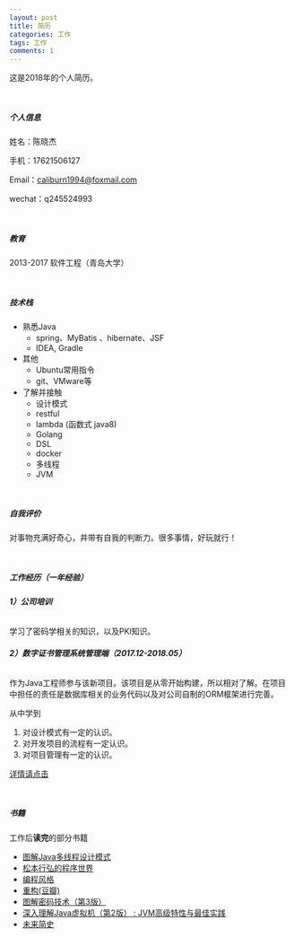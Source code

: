 ```yaml
---
layout: post
title: 简历
categories: 工作 
tags: 工作
comments: 1
---
```




这是2018年的个人简历。

<br>

##### **个人信息**

姓名：陈晓杰

手机：17621506127

Email：caliburn1994@foxmail.com

wechat：q245524993

<br>

##### **教育**

2013-2017  软件工程（青岛大学）

<br>

##### **技术栈**

- 熟悉Java
  - spring、MyBatis 、hibernate、JSF
  - IDEA, Gradle
- 其他
  - Ubuntu常用指令
  - git、VMware等
- 了解并接触
  - 设计模式
  - restful
  - lambda (函数式 java8)
  - Golang
  - DSL
  - docker
  - 多线程
  - JVM

<br>

##### **自我评价**

对事物充满好奇心，并带有自我的判断力。很多事情，好玩就行！

<br>

##### **工作经历（一年经验）**

###### **1）公司培训**

学习了密码学相关的知识，以及PKI知识。

###### **2）数字证书管理系统管理端（2017.12-2018.05）**

作为Java工程师参与该新项目。该项目是从零开始构建，所以相对了解。在项目中担任的责任是数据库相关的业务代码以及对公司自制的ORM框架进行完善。

从中学到

1. 对设计模式有一定的认识。
2. 对开发项目的流程有一定认识。
3. 对项目管理有一定的认识。

[详情请点击](https://caliburn1994.github.io/2018/07/26/%E6%A0%BC%E5%B0%94%E5%B7%A5%E4%BD%9C%E7%BB%8F%E5%8E%86)

<br>

##### **书籍**

工作后**读完**的部分书籍

- [图解Java多线程设计模式](https://book.douban.com/subject/27116724/)
- [松本行弘的程序世界](https://book.douban.com/subject/6756090/)
- [编程风格](https://book.douban.com/subject/27102599/)
- [重构(豆瓣)](https://book.douban.com/subject/26575459/)
- [图解密码技术（第3版）](https://book.douban.com/subject/26822106/)
- [深入理解Java虚拟机（第2版） : JVM高级特性与最佳实践](https://book.douban.com/subject/24722612/) 
- [未来简史](https://book.douban.com/subject/26943161/)



